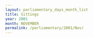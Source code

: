 ```yaml
---
layout: parliamentary_days_month_list
title: Sittings
year: 2001
month: NOVEMBER
permalink: /parliamentary/2001/Nov/
---
```


